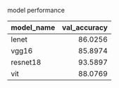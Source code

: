model performance

| model_name   |   val_accuracy |
|:-------------|---------------:|
| lenet        |        86.0256 |
| vgg16        |        85.8974 |
| resnet18     |        93.5897 |
| vit          |        88.0769 |